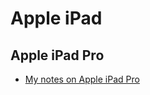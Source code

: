 # Apple iPad

## Apple iPad Pro

* [My notes on Apple iPad Pro](7p-notes-how-i-use-ipads.md) &#x20;
